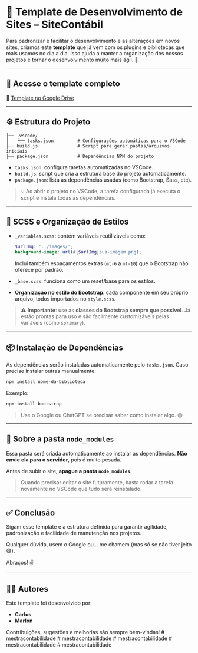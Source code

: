 # 🧩 Template de Desenvolvimento de Sites – SiteContábil

Para padronizar e facilitar o desenvolvimento e as alterações em novos sites, criamos este **template** que já vem com os plugins e bibliotecas que mais usamos no dia a dia. Isso ajuda a manter a organização dos nossos projetos e tornar o desenvolvimento muito mais ágil. 🚀

---

## 📁 Acesse o template completo

🔗 [Template no Google Drive](https://drive.google.com/file/d/1rzV4ZqM_cB58wbAUDhjCgXUu3yaZDuwP/view?usp=sharing)

---

## ⚙ Estrutura do Projeto

```
├── .vscode/
│   └── tasks.json         # Configurações automáticas para o VSCode
├── build.js               # Script para gerar pastas/arquivos iniciais
├── package.json           # Dependências NPM do projeto
```

- `tasks.json`: configura tarefas automatizadas no VSCode.
- `build.js`: script que cria a estrutura base do projeto automaticamente.
- `package.json`: lista as dependências usadas (como Bootstrap, Sass, etc).

> 💡 Ao abrir o projeto no VSCode, a tarefa configurada já executa o script e instala todas as dependências.

---

## 🎨 SCSS e Organização de Estilos

- `_variables.scss`: contém variáveis reutilizáveis como:
  ```scss
  $urlImg: '../images/';
  background-image: url(#{$urlImg}sua-imagem.png);
  ```
  Inclui também espaçamentos extras (`mt-6` a `mt-10`) que o Bootstrap não oferece por padrão.

- `_base.scss`: funciona como um reset/base para os estilos.

- **Organização no estilo do Bootstrap**: cada componente em seu próprio arquivo, todos importados no `style.scss`.

> ⚠ **Importante**: use as **classes do Bootstrap sempre que possível**. Já estão prontas para uso e são facilmente customizáveis pelas variáveis (como `$primary`).

---

## 📦 Instalação de Dependências

As dependências serão instaladas automaticamente pelo `tasks.json`. Caso precise instalar outras manualmente:

```bash
npm install nome-da-biblioteca
```

Exemplo:
```bash
npm install bootstrap
```

> Use o Google ou ChatGPT se precisar saber como instalar algo. 😄

---

## 🚫 Sobre a pasta `node_modules`

Essa pasta será criada automaticamente ao instalar as dependências. **Não envie ela para o servidor**, pois é muito pesada.

Antes de subir o site, **apague a pasta `node_modules`**.

> Quando precisar editar o site futuramente, basta rodar a tarefa novamente no VSCode que tudo será reinstalado.

---

## ✅ Conclusão

Sigam esse template e a estrutura definida para garantir agilidade, padronização e facilidade de manutenção nos projetos.

Qualquer dúvida, usem o Google ou... me chamem (mas só se não tiver jeito 😅).

Abraços! ✌️


---

## 👨‍💻 Autores

Este template foi desenvolvido por:

- **Carlos**
- **Marlon**

Contribuições, sugestões e melhorias são sempre bem-vindas!
#   m e s t r a c o n t a b i l i d a d e  
 #   m e s t r a c o n t a b i l i d a d e  
 #   m e s t r a c o n t a b i l i d a d e  
 #   m e s t r a c o n t a b i l i d a d e  
 #   m e s t r a c o n t a b i l i d a d e  
 